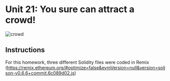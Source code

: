 # Unit 21: You sure can attract a crowd!

![crowd](https://image.shutterstock.com/image-photo/group-people-holding-cigarette-lighters-600w-687342115.jpg)

## Instructions

For this homework, three different Solidity files were coded in Remix (https://remix.ethereum.org/#optimize=false&evmVersion=null&version=soljson-v0.6.6+commit.6c089d02.js)
